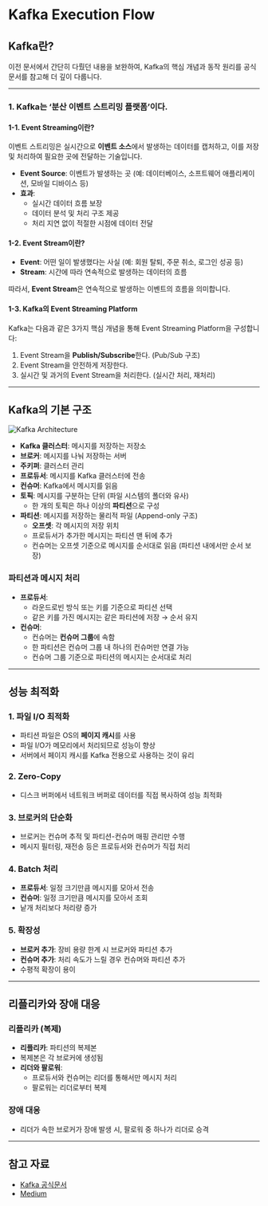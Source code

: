 # Kafka Execution Flow

## Kafka란?

이전 문서에서 간단히 다뤘던 내용을 보완하여, Kafka의 핵심 개념과 동작 원리를 공식 문서를 참고해 더 깊이 다룹니다.

---

### 1. Kafka는 ‘분산 이벤트 스트리밍 플랫폼’이다.

#### 1-1. Event Streaming이란?
이벤트 스트리밍은 실시간으로 **이벤트 소스**에서 발생하는 데이터를 캡처하고, 이를 저장 및 처리하여 필요한 곳에 전달하는 기술입니다.

- **Event Source**: 이벤트가 발생하는 곳 (예: 데이터베이스, 소프트웨어 애플리케이션, 모바일 디바이스 등)
- **효과**:
  - 실시간 데이터 흐름 보장
  - 데이터 분석 및 처리 구조 제공
  - 처리 지연 없이 적절한 시점에 데이터 전달

#### 1-2. Event Stream이란?
- **Event**: 어떤 일이 발생했다는 사실 (예: 회원 탈퇴, 주문 취소, 로그인 성공 등)
- **Stream**: 시간에 따라 연속적으로 발생하는 데이터의 흐름

따라서, **Event Stream**은 연속적으로 발생하는 이벤트의 흐름을 의미합니다.

#### 1-3. Kafka의 Event Streaming Platform
Kafka는 다음과 같은 3가지 핵심 개념을 통해 Event Streaming Platform을 구성합니다:
1. Event Stream을 **Publish/Subscribe**한다. (Pub/Sub 구조)
2. Event Stream을 안전하게 저장한다.
3. 실시간 및 과거의 Event Stream을 처리한다. (실시간 처리, 재처리)

---

## Kafka의 기본 구조

![Kafka Architecture](https://miro.medium.com/v2/resize:fit:720/format:webp/1*qH6bx8wESbc4IyrGWIZdkg.png)

- **Kafka 클러스터**: 메시지를 저장하는 저장소
- **브로커**: 메시지를 나눠 저장하는 서버
- **주키퍼**: 클러스터 관리
- **프로듀서**: 메시지를 Kafka 클러스터에 전송
- **컨슈머**: Kafka에서 메시지를 읽음
- **토픽**: 메시지를 구분하는 단위 (파일 시스템의 폴더와 유사)
  - 한 개의 토픽은 하나 이상의 **파티션**으로 구성
- **파티션**: 메시지를 저장하는 물리적 파일 (Append-only 구조)
  - **오프셋**: 각 메시지의 저장 위치
  - 프로듀서가 추가한 메시지는 파티션 맨 뒤에 추가
  - 컨슈머는 오프셋 기준으로 메시지를 순서대로 읽음 (파티션 내에서만 순서 보장)

### 파티션과 메시지 처리
- **프로듀서**:
  - 라운드로빈 방식 또는 키를 기준으로 파티션 선택
  - 같은 키를 가진 메시지는 같은 파티션에 저장 → 순서 유지
- **컨슈머**:
  - 컨슈머는 **컨슈머 그룹**에 속함
  - 한 파티션은 컨슈머 그룹 내 하나의 컨슈머만 연결 가능
  - 컨슈머 그룹 기준으로 파티션의 메시지는 순서대로 처리

---

## 성능 최적화

### 1. 파일 I/O 최적화
- 파티션 파일은 OS의 **페이지 캐시**를 사용
- 파일 I/O가 메모리에서 처리되므로 성능이 향상
- 서버에서 페이지 캐시를 Kafka 전용으로 사용하는 것이 유리

### 2. Zero-Copy
- 디스크 버퍼에서 네트워크 버퍼로 데이터를 직접 복사하여 성능 최적화

### 3. 브로커의 단순화
- 브로커는 컨슈머 추적 및 파티션-컨슈머 매핑 관리만 수행
- 메시지 필터링, 재전송 등은 프로듀서와 컨슈머가 직접 처리

### 4. Batch 처리
- **프로듀서**: 일정 크기만큼 메시지를 모아서 전송
- **컨슈머**: 일정 크기만큼 메시지를 모아서 조회
- 낱개 처리보다 처리량 증가

### 5. 확장성
- **브로커 추가**: 장비 용량 한계 시 브로커와 파티션 추가
- **컨슈머 추가**: 처리 속도가 느릴 경우 컨슈머와 파티션 추가
- 수평적 확장이 용이

---

## 리플리카와 장애 대응

### 리플리카 (복제)
- **리플리카**: 파티션의 복제본
- 복제본은 각 브로커에 생성됨
- **리더와 팔로워**:
  - 프로듀서와 컨슈머는 리더를 통해서만 메시지 처리
  - 팔로워는 리더로부터 복제

### 장애 대응
- 리더가 속한 브로커가 장애 발생 시, 팔로워 중 하나가 리더로 승격

---

## 참고 자료
- [Kafka 공식문서](https://kafka.apache.org/documentation/)
- [Medium](https://medium.com/@cobch7/kafka-architecture-43333849e0f4)